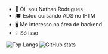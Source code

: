 - 👋 Oi, sou Nathan Rodrigues
- 🎓 Estou cursando ADS no IFTM
- 🖥️ Me interesso na área de backend 
- 💡 Só isso

![Top Langs](https://github-readme-stats.vercel.app/api/top-langs/?username=NahNathan&theme=dracula)
![GitHub stats](https://github-readme-stats.vercel.app/api?username=NahNathan&show_icons=true&theme=dracula)
